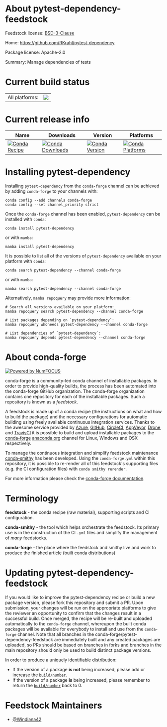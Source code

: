 About pytest-dependency-feedstock
=================================

Feedstock license: [BSD-3-Clause](https://github.com/conda-forge/pytest-dependency-feedstock/blob/main/LICENSE.txt)

Home: https://github.com/RKrahl/pytest-dependency

Package license: Apache-2.0

Summary: Manage dependencies of tests

Current build status
====================


<table><tr><td>All platforms:</td>
    <td>
      <a href="https://dev.azure.com/conda-forge/feedstock-builds/_build/latest?definitionId=10120&branchName=main">
        <img src="https://dev.azure.com/conda-forge/feedstock-builds/_apis/build/status/pytest-dependency-feedstock?branchName=main">
      </a>
    </td>
  </tr>
</table>

Current release info
====================

| Name | Downloads | Version | Platforms |
| --- | --- | --- | --- |
| [![Conda Recipe](https://img.shields.io/badge/recipe-pytest--dependency-green.svg)](https://anaconda.org/conda-forge/pytest-dependency) | [![Conda Downloads](https://img.shields.io/conda/dn/conda-forge/pytest-dependency.svg)](https://anaconda.org/conda-forge/pytest-dependency) | [![Conda Version](https://img.shields.io/conda/vn/conda-forge/pytest-dependency.svg)](https://anaconda.org/conda-forge/pytest-dependency) | [![Conda Platforms](https://img.shields.io/conda/pn/conda-forge/pytest-dependency.svg)](https://anaconda.org/conda-forge/pytest-dependency) |

Installing pytest-dependency
============================

Installing `pytest-dependency` from the `conda-forge` channel can be achieved by adding `conda-forge` to your channels with:

```
conda config --add channels conda-forge
conda config --set channel_priority strict
```

Once the `conda-forge` channel has been enabled, `pytest-dependency` can be installed with `conda`:

```
conda install pytest-dependency
```

or with `mamba`:

```
mamba install pytest-dependency
```

It is possible to list all of the versions of `pytest-dependency` available on your platform with `conda`:

```
conda search pytest-dependency --channel conda-forge
```

or with `mamba`:

```
mamba search pytest-dependency --channel conda-forge
```

Alternatively, `mamba repoquery` may provide more information:

```
# Search all versions available on your platform:
mamba repoquery search pytest-dependency --channel conda-forge

# List packages depending on `pytest-dependency`:
mamba repoquery whoneeds pytest-dependency --channel conda-forge

# List dependencies of `pytest-dependency`:
mamba repoquery depends pytest-dependency --channel conda-forge
```


About conda-forge
=================

[![Powered by
NumFOCUS](https://img.shields.io/badge/powered%20by-NumFOCUS-orange.svg?style=flat&colorA=E1523D&colorB=007D8A)](https://numfocus.org)

conda-forge is a community-led conda channel of installable packages.
In order to provide high-quality builds, the process has been automated into the
conda-forge GitHub organization. The conda-forge organization contains one repository
for each of the installable packages. Such a repository is known as a *feedstock*.

A feedstock is made up of a conda recipe (the instructions on what and how to build
the package) and the necessary configurations for automatic building using freely
available continuous integration services. Thanks to the awesome service provided by
[Azure](https://azure.microsoft.com/en-us/services/devops/), [GitHub](https://github.com/),
[CircleCI](https://circleci.com/), [AppVeyor](https://www.appveyor.com/),
[Drone](https://cloud.drone.io/welcome), and [TravisCI](https://travis-ci.com/)
it is possible to build and upload installable packages to the
[conda-forge](https://anaconda.org/conda-forge) [anaconda.org](https://anaconda.org/)
channel for Linux, Windows and OSX respectively.

To manage the continuous integration and simplify feedstock maintenance
[conda-smithy](https://github.com/conda-forge/conda-smithy) has been developed.
Using the ``conda-forge.yml`` within this repository, it is possible to re-render all of
this feedstock's supporting files (e.g. the CI configuration files) with ``conda smithy rerender``.

For more information please check the [conda-forge documentation](https://conda-forge.org/docs/).

Terminology
===========

**feedstock** - the conda recipe (raw material), supporting scripts and CI configuration.

**conda-smithy** - the tool which helps orchestrate the feedstock.
                   Its primary use is in the construction of the CI ``.yml`` files
                   and simplify the management of *many* feedstocks.

**conda-forge** - the place where the feedstock and smithy live and work to
                  produce the finished article (built conda distributions)


Updating pytest-dependency-feedstock
====================================

If you would like to improve the pytest-dependency recipe or build a new
package version, please fork this repository and submit a PR. Upon submission,
your changes will be run on the appropriate platforms to give the reviewer an
opportunity to confirm that the changes result in a successful build. Once
merged, the recipe will be re-built and uploaded automatically to the
`conda-forge` channel, whereupon the built conda packages will be available for
everybody to install and use from the `conda-forge` channel.
Note that all branches in the conda-forge/pytest-dependency-feedstock are
immediately built and any created packages are uploaded, so PRs should be based
on branches in forks and branches in the main repository should only be used to
build distinct package versions.

In order to produce a uniquely identifiable distribution:
 * If the version of a package **is not** being increased, please add or increase
   the [``build/number``](https://docs.conda.io/projects/conda-build/en/latest/resources/define-metadata.html#build-number-and-string).
 * If the version of a package **is** being increased, please remember to return
   the [``build/number``](https://docs.conda.io/projects/conda-build/en/latest/resources/define-metadata.html#build-number-and-string)
   back to 0.

Feedstock Maintainers
=====================

* [@Windiana42](https://github.com/Windiana42/)

